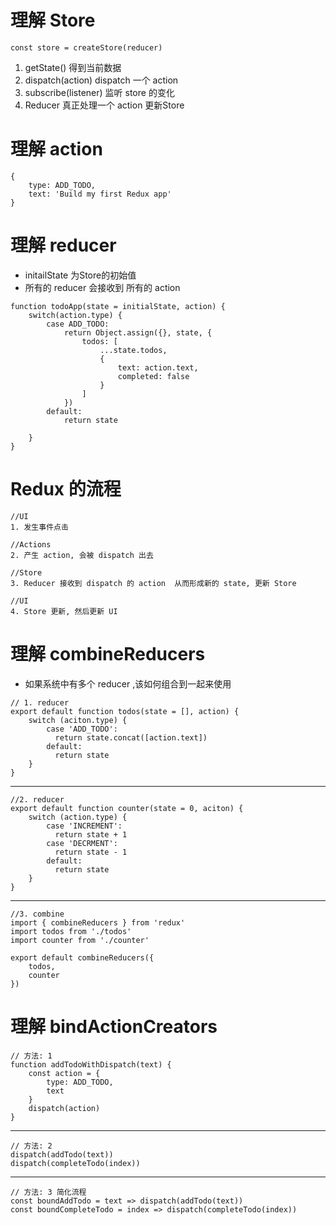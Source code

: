 # 理解 Store  
```
const store = createStore(reducer)
```  
1. getState()  得到当前数据
2. dispatch(action) dispatch 一个 action  
3. subscribe(listener)  监听 store 的变化  
4. Reducer 真正处理一个 action  更新Store  

# 理解 action  
```
{
    type: ADD_TODO,
    text: 'Build my first Redux app'
}
```  

# 理解 reducer  
* initailState 为Store的初始值  
* 所有的 reducer 会接收到 所有的 action
```
function todoApp(state = initialState, action) {
    switch(action.type) {
        case ADD_TODO:
            return Object.assign({}, state, {
                todos: [
                    ...state.todos,
                    {
                        text: action.text,
                        completed: false
                    }
                ]
            })
        default:
            return state  

    }
}
```  
# Redux 的流程  
```
//UI
1. 发生事件点击  

//Actions  
2. 产生 action, 会被 dispatch 出去  

//Store
3. Reducer 接收到 dispatch 的 action  从而形成新的 state, 更新 Store  

//UI
4. Store 更新, 然后更新 UI
```  

# 理解 combineReducers  
* 如果系统中有多个 reducer ,该如何组合到一起来使用  
```
// 1. reducer
export default function todos(state = [], action) {
    switch (aciton.type) {
        case 'ADD_TODO':
          return state.concat([action.text])
        default:
          return state
    }
}
```  
------------
```
//2. reducer
export default function counter(state = 0, aciton) {
    switch (action.type) {
        case 'INCREMENT':
          return state + 1
        case 'DECRMENT':
          return state - 1
        default:
          return state
    }
}
```  
-------------
```
//3. combine  
import { combineReducers } from 'redux'
import todos from './todos'
import counter from './counter'

export default combineReducers({
    todos,
    counter
})
```  

# 理解 bindActionCreators  
```
// 方法: 1
function addTodoWithDispatch(text) {
    const action = {
        type: ADD_TODO,
        text
    }
    dispatch(action)
}
```   
-----------
```
// 方法: 2
dispatch(addTodo(text))
dispatch(completeTodo(index))
```  
-------------

```
// 方法: 3 简化流程  
const boundAddTodo = text => dispatch(addTodo(text))
const boundCompleteTodo = index => dispatch(completeTodo(index))  
```  
